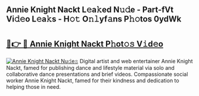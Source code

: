 ## Annie Knight Nackt L𝚎a𝚔ed N𝚞𝚍e - Part-fVt Vi𝚍𝚎o L𝚎a𝚔s - H𝚘𝚝 O𝚗𝚕yf𝚊ns P𝚑𝚘tos 0ydWk

# <h2><a href="http://kf86o0g.oniu.top/?m=Annie+Knight+Nackt">🔗👉 🔴 Annie Knight Nackt P𝚑ot𝚘𝚜 V𝚒d𝚎o</a></h2>

[![Annie Knight Nackt Nu𝚍e𝚜](https://i.imgur.com/0qMVB7G.gif)](http://kf86o0g.oniu.top/?m=Annie+Knight+Nackt)
Digital artist and web entertainer Annie Knight Nackt, famed for publishing dance and lifestyle material via solo and collaborative dance presentations and brief videos. Compassionate social worker Annie Knight Nackt, famed for their kindness and dedication to helping those in need.  
